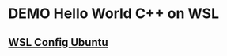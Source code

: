 # DEMO Hello World C++ on WSL

## [WSL Config Ubuntu](https://code.visualstudio.com/docs/cpp/config-wsl)
